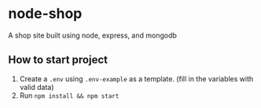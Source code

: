 # node-shop
A shop site built using node, express, and mongodb


## How to start project
1. Create a `.env` using `.env-example` as a template. (fill in the variables with valid data)
2. Run `npm install && npm start`
